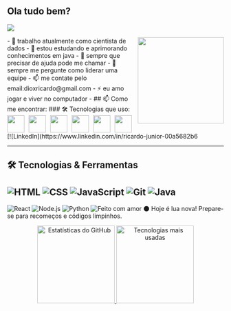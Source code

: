 ## Ola tudo bem?

  <img src="https://readme-typing-svg.herokuapp.com?font=Fira+Code&size=25&duration=3000&pause=1000&center=true&vCenter=true&width=435&lines=Olá%2C+eu+sou+%F0%9F%91%91+Ricardo+Iuji;Seja+bem-vindo+ao+meu+GitHub!;Cafés%2C+codigos+%E2%98%95%F0%9F%92%BB" />
</p>
<img align="right" src="https://media.giphy.com/media/qgQUggAC3Pfv687qPC/giphy.gif" width="200"/>
- 🔭 trabalho atualmente como cientista de dados
- 🌱 estou estudando e aprimorando conhecimentos em java
- 🤔 sempre que precisar de ajuda pode me chamar
- 💬 sempre me pergunte como liderar uma equipe
- 📫 me contate pelo email:dioxricardo@gmail.com
- ⚡ eu amo jogar e viver no computador
- ## 📫 Como me encontrar:
### 🛠️ Tecnologias que uso:
<div style="display: flex; gap: 10px;">
  <img src="https://cdn.jsdelivr.net/gh/devicons/devicon/icons/javascript/javascript-original.svg" width="40px"/>
  <img src="https://cdn.jsdelivr.net/gh/devicons/devicon/icons/react/react-original.svg" width="40px"/>
  <img src="https://cdn.jsdelivr.net/gh/devicons/devicon/icons/nodejs/nodejs-original.svg" width="40px"/>
  <img src="https://cdn.jsdelivr.net/gh/devicons/devicon/icons/python/python-original.svg" width="40px"/>
  <img src="https://cdn.jsdelivr.net/gh/devicons/devicon/icons/git/git-original.svg" width="40px"/>
  <img src="https://cdn.jsdelivr.net/gh/devicons/devicon/icons/java/java-original.svg" width="40px"/>
</div>
[![LinkedIn](https://www.linkedin.com/in/ricardo-junior-00a5682b6

---

## 🛠️ Tecnologias & Ferramentas
![HTML](https://img.shields.io/badge/-HTML5-E34F26?logo=html5&logoColor=fff)
![CSS](https://img.shields.io/badge/-CSS3-1572B6?logo=css3)
![JavaScript](https://img.shields.io/badge/-JavaScript-F7DF1E?logo=javascript&logoColor=000)
![Git](https://img.shields.io/badge/-Git-F05032?logo=git&logoColor=fff)
![Java](https://img.shields.io/badge/-Java-F7B731?logo=java&logoColor=fff)
---
![React](https://img.shields.io/badge/-React-61DAFB?style=flat&logo=react&logoColor=black)
![Node.js](https://img.shields.io/badge/-Node.js-339933?style=flat&logo=node.js&logoColor=white)
![Python](https://img.shields.io/badge/-Python-3776AB?style=flat&logo=python&logoColor=white)
![Feito com amor](https://img.shields.io/badge/-Feito%20com%20💖-ff69b4)
🌑 Hoje é lua nova! Prepare-se para recomeços e códigos limpinhos.
<p align="center">
<p align="center">
  <p align="center">
  <div align="center">
  <a href="https://github.com/di0x1">
    <img
      height="180em"
      src="https://github-readme-stats.vercel.app/api?username=di0x1&show_icons=true&theme=tokyonight&include_all_commits=true&count_private=true&locale=pt-br"
      alt="Estatísticas do GitHub"
    />
  </a>
  <a href="https://github.com/di0x1">
    <img
      height="180em"
      src="https://github-readme-stats.vercel.app/api/top-langs/?username=di0x1&layout=compact&langs_count=9&theme=tokyonight&custom_title=Tecnologias"
      alt="Tecnologias mais usadas"
    />
  </a>
</div>
  
 
